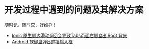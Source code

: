 # 开发过程中遇到的问题及其解决方案

随时记，随时查，好维护！

- <a href="./full-screen-back.html">Ionic 原生侧边滑动返回会导致Tabs页面右侧溢出 Root 背景</a>
- <a href="./android/keyboard-shade-input.html">Android 软键盘弹出遮挡输入框</a>
